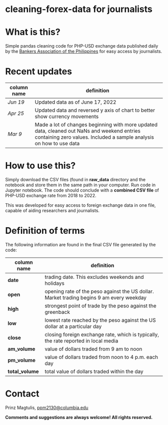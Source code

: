# cleaning-forex-data for journalists

# What is this?
Simple pandas cleaning code for PHP-USD exchange data published daily by the [Bankers Association of the Philippines](https://bap.org.ph/) for easy access by
journalists.

# Recent updates
|column name|definition|
|---|---|
|*Jun 19*|Updated data as of June 17, 2022|
|*Apr 25*|Updated data and reversed y axis of chart to better show currency movements| 
|*Mar 9*|Made a lot of changes beginning with more updated data, cleaned out NaNs and weekend entries containing zero values. Included a sample analysis on how to use data| 

# How to use this?

Simply download the CSV files (found in **raw_data** directory and the notebook and store them in the same path in your computer. Run code in Jupyter notebook. The 
code should conclude with a **combined CSV file** of PHP-USD exchange rate from 2018 to 2022.

This was developed for easy access to foreign exchange data in one file, capable of aiding researchers and journalists.

# Definition of terms

The following information are found in the final CSV file generated by the code:

|column name|definition|
|---|---|
|**date**|trading date. This excludes weekends and holidays| 
|**open**|opening rate of the peso against the US dollar. Market trading begins 9 am every weekday|
|**high**|strongest point of trade by the peso against the greenback|
|**low**|lowest rate reached by the peso against the US dollar at a particular day|  
|**close**|closing foreign exchange rate, which is typically, the rate reported in local media|
|**am_volume**|value of dollars traded from 9 am to noon| 
|**pm_volume**|value of dollars traded from noon to 4 p.m. each day|  
|**total_volume**|total value of dollars traded within the day|     

# Contact

Prinz Magtulis, [ppm2130@columbia.edu](mailto:ppm2130@columbia.edu)

**Comments and suggestions are always welcome! All rights reserved.**
